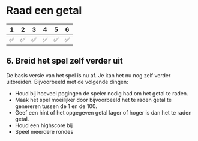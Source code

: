 # Raad een getal

| 1 | 2 | 3 | 4 | 5 | 6 |
| --- | --- | --- | --- | --- | --- |
 ✅| ✅ | ✅ | ✅ | ✅ | ✅ |


## 6. Breid het spel zelf verder uit

De basis versie van het spel is nu af. Je kan het nu nog zelf verder uitbreiden. Bijvoorbeeld met de volgende dingen:

- Houd bij hoeveel pogingen de speler nodig had om het getal te raden.
- Maak het spel moeilijker door bijvoorbeeld het te raden getal te genereren tussen de 1 en de 100.
- Geef een hint of het opgegeven getal lager of hoger is dan het te raden getal.
- Houd een highscore bij
- Speel meerdere rondes
